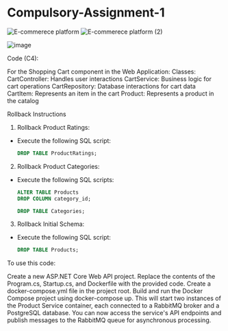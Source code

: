 # Compulsory-Assignment-1
![E-commerece platform](https://github.com/user-attachments/assets/c5b635d3-2f5c-4584-a4e8-dc8449c0729a)
![E-commerece platform (2)](https://github.com/user-attachments/assets/9226d3e4-608c-4002-89a3-4a46057196a8)

 ![image](https://github.com/user-attachments/assets/9a734c80-5760-4295-beca-d3c1726588ab)


 Code (C4):

For the Shopping Cart component in the Web Application:
Classes:
CartController: Handles user interactions
CartService: Business logic for cart operations
CartRepository: Database interactions for cart data
CartItem: Represents an item in the cart
Product: Represents a product in the catalog


Rollback Instructions

  1. Rollback Product Ratings:
  - Execute the following SQL script:
    ```sql
    DROP TABLE ProductRatings;
    ```

  2. Rollback Product Categories:
  - Execute the following SQL scripts:
    ```sql
    ALTER TABLE Products
    DROP COLUMN category_id;

    DROP TABLE Categories;
    ```

  3. Rollback Initial Schema:
  - Execute the following SQL script:
    ```sql
    DROP TABLE Products;
    ```
To use this code:

Create a new ASP.NET Core Web API project.
Replace the contents of the Program.cs, Startup.cs, and Dockerfile with the provided code.
Create a docker-compose.yml file in the project root.
Build and run the Docker Compose project using docker-compose up.
This will start two instances of the Product Service container, each connected to a RabbitMQ broker and a PostgreSQL database. You can now access the service's API endpoints and publish messages to the RabbitMQ queue for asynchronous processing.
